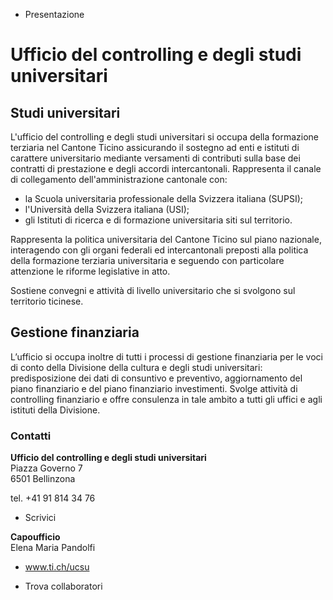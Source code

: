   * Presentazione

#  Ufficio del controlling e degli studi universitari

##  Studi universitari

L'ufficio del controlling e degli studi universitari si occupa della
formazione terziaria nel Cantone Ticino assicurando il sostegno ad enti e
istituti di carattere universitario mediante versamenti di contributi sulla
base dei contratti di prestazione e degli accordi intercantonali. Rappresenta
il canale di collegamento dell'amministrazione cantonale con:

  * la Scuola universitaria professionale della Svizzera italiana (SUPSI);
  * l'Università della Svizzera italiana (USI);
  * gli Istituti di ricerca e di formazione universitaria siti sul territorio.

Rappresenta la politica universitaria del Cantone Ticino sul piano nazionale,
interagendo con gli organi federali ed intercantonali preposti alla politica
della formazione terziaria universitaria e seguendo con particolare attenzione
le riforme legislative in atto.

Sostiene convegni e attività di livello universitario che si svolgono sul
territorio ticinese.

##  Gestione finanziaria

L’ufficio si occupa inoltre di tutti i processi di gestione finanziaria per le
voci di conto della Divisione della cultura e degli studi universitari:
predisposizione dei dati di consuntivo e preventivo, aggiornamento del piano
finanziario e del piano finanziario investimenti. Svolge attività di
controlling finanziario e offre consulenza in tale ambito a tutti gli uffici e
agli istituti della Divisione.

###  Contatti

**Ufficio del controlling e degli studi universitari**  
Piazza Governo 7  
6501 Bellinzona

tel. +41 91 814 34 76  

  * Scrivici

 **Capoufficio**  
Elena Maria Pandolfi

  * www.ti.ch/ucsu

  * Trova collaboratori

